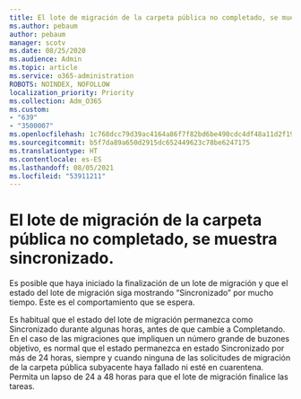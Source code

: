 ```yaml
---
title: El lote de migración de la carpeta pública no completado, se muestra sincronizado.
ms.author: pebaum
author: pebaum
manager: scotv
ms.date: 08/25/2020
ms.audience: Admin
ms.topic: article
ms.service: o365-administration
ROBOTS: NOINDEX, NOFOLLOW
localization_priority: Priority
ms.collection: Adm_O365
ms.custom:
- "639"
- "3500007"
ms.openlocfilehash: 1c768dcc79d39ac4164a86f7f82bd6be490cdc4df48a11d2f198fece492eba38
ms.sourcegitcommit: b5f7da89a650d2915dc652449623c78be6247175
ms.translationtype: HT
ms.contentlocale: es-ES
ms.lasthandoff: 08/05/2021
ms.locfileid: "53911211"
---
```

# <a name="public-folder-migration-batch-not-completing-shows-synced"></a>El lote de migración de la carpeta pública no completado, se muestra sincronizado.

Es posible que haya iniciado la finalización de un lote de migración y que el estado del lote de migración siga mostrando “Sincronizado” por mucho tiempo. Este es el comportamiento que se espera.

Es habitual que el estado del lote de migración permanezca como Sincronizado durante algunas horas, antes de que cambie a Completando. En el caso de las migraciones que impliquen un número grande de buzones objetivo, es normal que el estado permanezca en estado Sincronizado por más de 24 horas, siempre y cuando ninguna de las solicitudes de migración de la carpeta pública subyacente haya fallado ni esté en cuarentena. Permita un lapso de 24 a 48 horas para que el lote de migración finalice las tareas.
